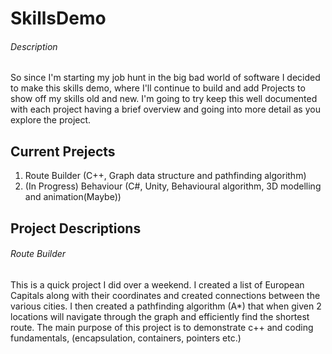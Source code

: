 # SkillsDemo

###### Description

So since I'm starting my job hunt in the big bad world of software I decided to make this skills demo, 
where I'll continue to build and add Projects to show off my skills old and new. I'm going to try keep this
well documented with each project having a brief overview and going into more detail as you explore the project.

## Current Prejects
1. Route Builder (C++, Graph data structure and pathfinding algorithm)
2. (In Progress) Behaviour (C#, Unity, Behavioural algorithm, 3D modelling and animation(Maybe))


## Project Descriptions

###### Route Builder
This is a quick project I did over a weekend. I created a list of European Capitals along with their coordinates and created connections between the various cities.
I then created a pathfinding algorithm (A*) that when given 2 locations will navigate through the graph and efficiently find the shortest route.
The main purpose of this project is to demonstrate c++ and coding fundamentals, (encapsulation, containers, pointers etc.)
